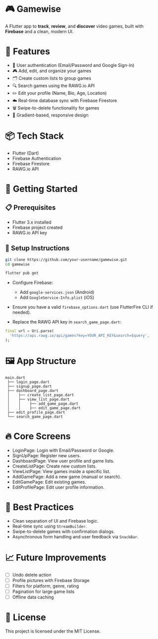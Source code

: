 # 🎮 Gamewise

A Flutter app to **track**, **review**, and **discover** video games, built with **Firebase** and a clean, modern UI.

# 📱 Features

- 🔐 User authentication (Email/Password and Google Sign-In)
- 🎮 Add, edit, and organize your games
- 🗂️ Create custom lists to group games
- 🔍 Search games using the RAWG.io API
- ✏️ Edit your profile (Name, Bio, Age, Location)
- ☁️ Real-time database sync with Firebase Firestore
- 🗑️ Swipe-to-delete functionality for games
- 🎨 Gradient-based, responsive design

# 📦 Tech Stack

- Flutter (Dart)
- Firebase Authentication
- Firebase Firestore
- RAWG.io API

# 🚀 Getting Started

## 📋 Prerequisites

- Flutter 3.x installed
- Firebase project created
- RAWG.io API key

## 🔧 Setup Instructions

```bash
git clone https://github.com/your-username/gamewise.git
cd gamewise

flutter pub get
```

- Configure Firebase:
  - Add `google-services.json` (Android)
  - Add `GoogleService-Info.plist` (iOS)
- Ensure you have a valid `firebase_options.dart` (use FlutterFire CLI if needed).

- Replace the RAWG API key in `search_game_page.dart`:

```dart
final url = Uri.parse(
  'https://api.rawg.io/api/games?key=YOUR_API_KEY&search=$query',
);
```

# 🖼️ App Structure

```plaintext
main.dart
 ├── login_page.dart
 ├── signup_page.dart
 ├── dashboard_page.dart
 │    ├── create_list_page.dart
 │    ├── view_list_page.dart
 │    │    ├── add_game_page.dart
 │    │    ├── edit_game_page.dart
 ├── edit_profile_page.dart
 └── search_game_page.dart
```

# 🔥 Core Screens

- LoginPage: Login with Email/Password or Google.
- SignUpPage: Register new users.
- DashboardPage: View user profile and game lists.
- CreateListPage: Create new custom lists.
- ViewListPage: View games inside a specific list.
- AddGamePage: Add a new game (manual or search).
- EditGamePage: Edit existing games.
- EditProfilePage: Edit user profile information.

# 🧠 Best Practices

- Clean separation of UI and Firebase logic.
- Real-time sync using `StreamBuilder`.
- Swipe-to-delete games with confirmation dialogs.
- Asynchronous form handling and user feedback via `SnackBar`.

# 📈 Future Improvements

- [ ] Undo delete action
- [ ] Profile pictures with Firebase Storage
- [ ] Filters for platform, genre, rating
- [ ] Pagination for large game lists
- [ ] Offline data caching

# 📜 License

This project is licensed under the MIT License.
